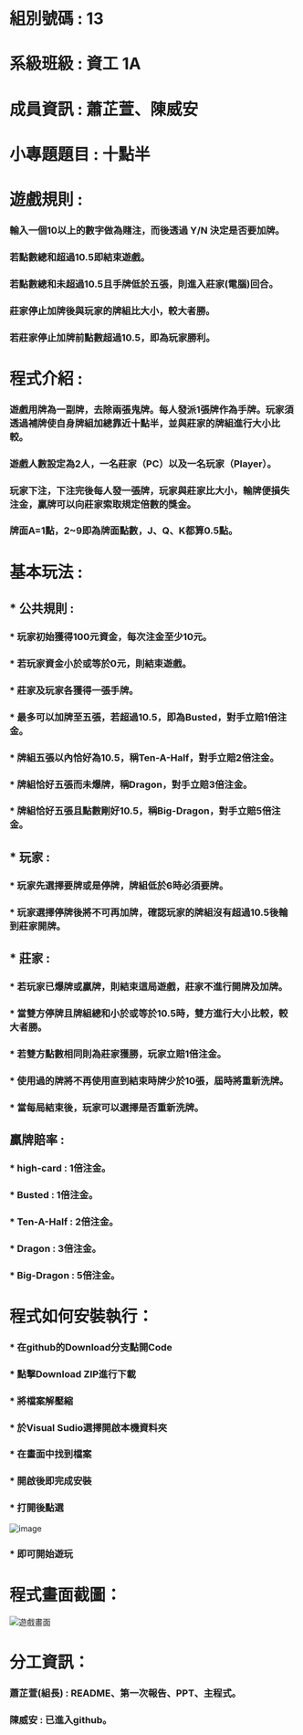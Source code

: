 # 組別號碼 : 13
# 系級班級 : 資工 1A
# 成員資訊 : 蕭芷萱、陳威安
# 小專題題目 : 十點半
# 遊戲規則 :
### 輸入一個10以上的數字做為賭注，而後透過 **Y/N** 決定是否要加牌。
### 若點數總和超過10.5即結束遊戲。
### 若點數總和未超過10.5且手牌低於五張，則進入莊家(電腦)回合。
### 莊家停止加牌後與玩家的牌組比大小，較大者勝。
### 若莊家停止加牌前點數超過10.5，即為玩家勝利。
# 程式介紹 :
### 遊戲用牌為一副牌，去除兩張鬼牌。每人發派1張牌作為手牌。玩家須透過補牌使自身牌組加總靠近十點半，並與莊家的牌組進行大小比較。
### 遊戲人數設定為2人，一名莊家（PC）以及一名玩家（Player）。
### 玩家下注，下注完後每人發一張牌，玩家與莊家比大小，輸牌便損失注金，贏牌可以向莊家索取規定倍數的獎金。
### 牌面A=1點，2~9即為牌面點數，J、Q、K都算0.5點。
# 基本玩法 :
## * 公共規則 :
###   * 玩家初始獲得100元資金，每次注金至少10元。
###   * 若玩家資金小於或等於0元，則結束遊戲。
###   * 莊家及玩家各獲得一張手牌。
###   * 最多可以加牌至五張，若超過10.5，即為**Busted**，對手立賠1倍注金。
###   * 牌組五張以內恰好為10.5，稱**Ten-A-Half**，對手立賠2倍注金。
###   * 牌組恰好五張而未爆牌，稱**Dragon**，對手立賠3倍注金。
###   * 牌組恰好五張且點數剛好10.5，稱**Big-Dragon**，對手立賠5倍注金。
## * 玩家 :
###   * 玩家先選擇**要牌**或是**停牌**，牌組低於6時必須**要牌**。
###   * 玩家選擇**停牌**後將不可再加牌，確認玩家的牌組沒有超過10.5後輪到莊家開牌。
## * 莊家 :
###   * 若玩家已爆牌或贏牌，則結束這局遊戲，莊家不進行開牌及加牌。
###   * 當雙方停牌且牌組總和小於或等於10.5時，雙方進行大小比較，較大者勝。
###   * 若雙方點數相同則為莊家獲勝，玩家立賠1倍注金。
###   * 使用過的牌將不再使用直到結束時牌少於10張，屆時將重新洗牌。
###   * 當每局結束後，玩家可以選擇是否重新洗牌。
## 贏牌賠率 :
### * high-card : 1倍注金。
### * Busted : 1倍注金。
### * Ten-A-Half : 2倍注金。
### * Dragon : 3倍注金。
### * Big-Dragon : 5倍注金。
# 程式如何安裝執行：
### * 在github的Download分支點開Code
### * 點擊Download ZIP進行下載
### * 將檔案解壓縮
### * 於Visual Sudio選擇開啟本機資料夾
### * 在畫面中找到檔案
### * 開啟後即完成安裝
### * 打開後點選
![image](https://github.com/XiaoXuan0825/ten-a-half/assets/164355596/128c507f-95ad-43c7-ab11-e4c4673b283b)
### * 即可開始遊玩
# 程式畫面截圖：
![遊戲畫面](https://github.com/XiaoXuan0825/ten-a-half/assets/164355596/3eda9406-db97-476a-ae04-893cf8d836ff)
# 分工資訊：
### 蕭芷萱(組長) : README、第一次報告、PPT、主程式。
### 陳威安 : 已進入github。

